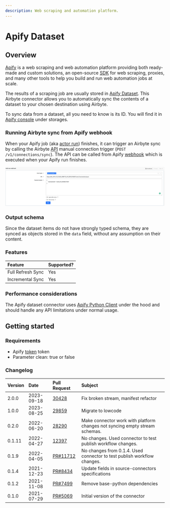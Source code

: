 ```yaml
---
description: Web scraping and automation platform.
---
```


# Apify Dataset

## Overview

[Apify](https://www.apify.com) is a web scraping and web automation platform providing both ready-made and custom solutions, an open-source [SDK](https://sdk.apify.com/) for web scraping, proxies, and many other tools to help you build and run web automation jobs at scale.

The results of a scraping job are usually stored in [Apify Dataset](https://docs.apify.com/storage/dataset). This Airbyte connector allows you to automatically sync the contents of a dataset to your chosen destination using Airbyte.

To sync data from a dataset, all you need to know is its ID. You will find it in [Apify console](https://my.apify.com/) under storages.

### Running Airbyte sync from Apify webhook

When your Apify job \(aka [actor run](https://docs.apify.com/actors/running)\) finishes, it can trigger an Airbyte sync by calling the Airbyte [API](https://airbyte-public-api-docs.s3.us-east-2.amazonaws.com/rapidoc-api-docs.html#post-/v1/connections/sync) manual connection trigger \(`POST /v1/connections/sync`\). The API can be called from Apify [webhook](https://docs.apify.com/webhooks) which is executed when your Apify run finishes.

![](../../.gitbook/assets/apify_trigger_airbyte_connection.png)

### Output schema

Since the dataset items do not have strongly typed schema, they are synced as objects stored in the `data` field, without any assumption on their content.

### Features

| Feature                   | Supported?       |
| :------------------------ | :--------------- |
| Full Refresh Sync         | Yes              |
| Incremental Sync          | Yes              |

### Performance considerations

The Apify dataset connector uses [Apify Python Client](https://docs.apify.com/apify-client-python) under the hood and should handle any API limitations under normal usage.

## Getting started

### Requirements

* Apify [token](https://console.apify.com/account/integrations) token
* Parameter clean: true or false

### Changelog

| Version   | Date        | Pull Request                                                  | Subject                                                                     |
| :-------- | :---------- | :------------------------------------------------------------ | :-------------------------------------------------------------------------- |
|   2.0.0   | 2023-09-18  | [30428](https://github.com/airbytehq/airbyte/pull/30428)      | Fix broken stream, manifest refactor                                                          |
|   1.0.0   | 2023-08-25  | [29859](https://github.com/airbytehq/airbyte/pull/29859)      | Migrate to lowcode                                                          |
|   0.2.0   | 2022-06-20  | [28290](https://github.com/airbytehq/airbyte/pull/28290)      | Make connector work with platform changes not syncing empty stream schemas. |
|   0.1.11  | 2022-04-27  | [12397](https://github.com/airbytehq/airbyte/pull/12397)      | No changes. Used connector to test publish workflow changes.                |
|   0.1.9   | 2022-04-05  | [PR\#11712](https://github.com/airbytehq/airbyte/pull/11712)  | No changes from 0.1.4. Used connector to test publish workflow changes.     |
|   0.1.4   | 2021-12-23  | [PR\#8434](https://github.com/airbytehq/airbyte/pull/8434)    | Update fields in source-connectors specifications                           |
|   0.1.2   | 2021-11-08  | [PR\#7499](https://github.com/airbytehq/airbyte/pull/7499)    | Remove base-python dependencies                                             |
|   0.1.0   | 2021-07-29  | [PR\#5069](https://github.com/airbytehq/airbyte/pull/5069)    | Initial version of the connector                                            |
